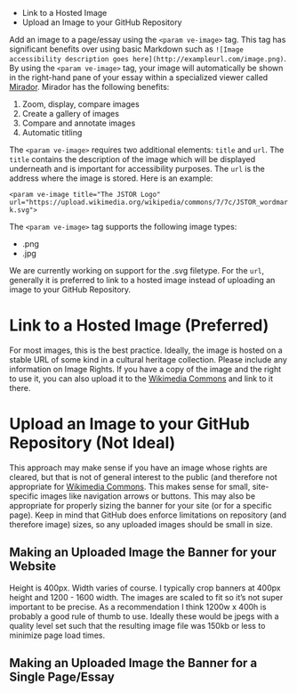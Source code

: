 * Link to a Hosted Image
* Upload an Image to your GitHub Repository

Add an image to a page/essay using the `<param ve-image>` tag. This tag has significant benefits over using basic Markdown such as `![Image accessibility description goes here](http://exampleurl.com/image.png)`. By using the `<param ve-image>` tag, your image will automatically be shown in the right-hand pane of your essay within a specialized viewer called [Mirador](https://projectmirador.org/). Mirador has the following benefits:

1. Zoom, display, compare images
2. Create a gallery of images
3. Compare and annotate images
4. Automatic titling

The `<param ve-image>` requires two additional elements: `title` and `url`. The `title` contains the description of the image which will be displayed underneath and is important for accessibility purposes. The `url` is the address where the image is stored. Here is an example:

`<param ve-image title="The JSTOR Logo" url="https://upload.wikimedia.org/wikipedia/commons/7/7c/JSTOR_wordmark.svg">`

The `<param ve-image>` tag supports the following image types:

* .png
* .jpg

We are currently working on support for the .svg filetype. For the `url`, generally it is preferred to link to a hosted image instead of uploading an image to your GitHub Repository.

# Link to a Hosted Image (Preferred)

For most images, this is the best practice. Ideally, the image is hosted on a stable URL of some kind in a cultural heritage collection. Please include any information on Image Rights. If you have a copy of the image and the right to use it, you can also upload it to the [Wikimedia Commons](https://commons.wikimedia.org/wiki/Category:Images) and link to it there.

# Upload an Image to your GitHub Repository (Not Ideal)

This approach may make sense if you have an image whose rights are cleared, but that is not of general interest to the public (and therefore not appropriate for [Wikimedia Commons](https://commons.wikimedia.org/wiki/Category:Images). This makes sense for small, site-specific images like navigation arrows or buttons. This may also be appropriate for properly sizing the banner for your site (or for a specific page). Keep in mind that GitHub does enforce limitations on repository (and therefore image) sizes, so any uploaded images should be small in size.

## Making an Uploaded Image the Banner for your Website

Height is 400px.  Width varies of course.  I typically crop banners at 400px height and 1200 - 1600 width.  The images are scaled to fit so it’s not super important to be precise.  As a recommendation I think 1200w x 400h is probably a good rule of thumb to use.  Ideally these would be jpegs with a quality level set such that the resulting image file was 150kb or less to minimize page load times. 

## Making an Uploaded Image the Banner for a Single Page/Essay
